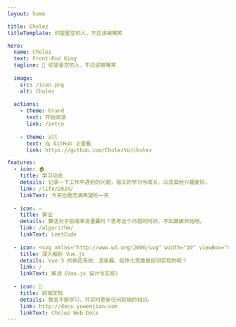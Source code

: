 ```yaml
---
layout: home

title: Cholez
titleTemplate: 仰望星空的人，不应该被嘲笑

hero:
  name: Cholez
  text: Front-End King
  tagline: 🌈 仰望星空的人，不应该被嘲笑
  
  image:
    src: /icon.png
    alt: Cholez
  
  actions:
    - theme: brand
      text: 开始阅读
      link: /intro
    
    - theme: alt
      text: 在 GitHub 上查看
      link: https://github.com/CholezYu/cholez

features:
  - icon: 🏠
    title: 学习动态
    details: 记录一下工作中遇到的问题，每天的学习与成长，以及其他兴趣爱好。
    link: /life/2024/
    linkText: 今天也是充满希望的一天
  
  - icon: ✏️
    title: 算法
    details: 算法对于前端来说重要吗？思考这个问题的时间，不如直接开始吧。
    link: /algorithm/
    linkText: LeetCode
  
  - icon: <svg xmlns="http://www.w3.org/2000/svg" width="30" viewBox="0 0 256 220.8"><path fill="#41B883" d="M204.8 0H256L128 220.8 0 0h97.92L128 51.2 157.44 0h47.36Z"/><path fill="#41B883" d="m0 0 128 220.8L256 0h-51.2L128 132.48 50.56 0H0Z"/><path fill="#35495E" d="M50.56 0 128 133.12 204.8 0h-47.36L128 51.2 97.92 0H50.56Z"/></svg>
    title: 深入解析 Vue.js
    details: Vue 3 的响应系统、渲染器、组件化究竟是如何实现的呢？
    link: /
    linkText: 解读《Vue.js 设计与实现》
  
  - icon: 📖
    title: 前端文档
    details: 我会不断学习，并实时更新任何前端的知识。
    link: http://docs.yuwenjian.com
    linkText: Cholez Web Docs
---
```


<script setup>
  import Members from "./components/Members.vue"
</script>

<Members />
